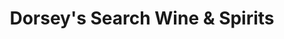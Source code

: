---
title: "Dorsey's Search Wine & Spirits"
url: /ellicott-city/dorseys-search-wine-and-spirits/
shop: alcohol
---